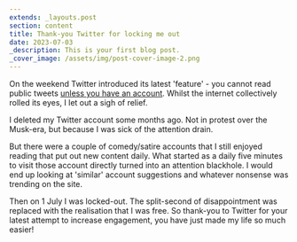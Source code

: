 ```yaml
---
extends: _layouts.post
section: content
title: Thank-you Twitter for locking me out
date: 2023-07-03
_description: This is your first blog post.
_cover_image: /assets/img/post-cover-image-2.png
---
```


On the weekend Twitter introduced its latest 'feature' - you cannot read public tweets [unless you have an account](https://techcrunch.com/2023/06/30/twitter-now-requires-an-account-to-view-tweets/). Whilst the internet collectively rolled its eyes, I let out a sigh of relief.

I deleted my Twitter account some months ago. Not in protest over the Musk-era, but because I was sick of the attention drain.

But there were a couple of comedy/satire accounts that I still enjoyed reading that put out new content daily.  What started as a daily five minutes to visit those account directly turned into an attention blackhole. I would end up looking at 'similar' account suggestions and whatever nonsense was trending on the site.

Then on 1 July I was locked-out. The split-second of disappointment was replaced with the realisation that I was free. So thank-you to Twitter for your latest attempt to increase engagement, you have just made my life so much easier!
